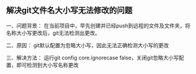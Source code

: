 ## 解决git文件名大小写无法修改的问题

一、问题背景：
在当前项目中，早先创建并已经push到远程的文件及文件夹，将名称大小写更改后，git无法检测出更改。

二、原因：
git默认配置为忽略大小写，因此无法正确检测大小写的更改

三、解决方法：
运行git config core.ignorecase false，关闭git忽略大小写配置，即可检测到大小写名称更改